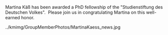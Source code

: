 Martina Käß has been awarded a PhD fellowship of the "Studienstiftung des Deutschen Volkes".    Please join us in congratulating Martina on this well-earned honor.


../kmimg/GroupMemberPhotos/MartinaKaess_news.jpg